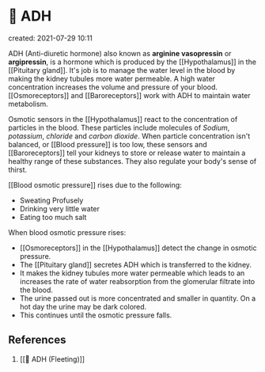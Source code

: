 # 🧪 ADH
created: 2021-07-29 10:11

ADH (Anti-diuretic hormone) also known as **arginine vasopressin** or **argipressin**, is a hormone which is produced by the [[Hypothalamus]] in the [[Pituitary gland]]. It's job is to manage the water level in the blood by making the kidney tubules more water permeable. A high water concentration increases the volume and pressure of your blood. [[Osmoreceptors]] and [[Baroreceptors]] work with ADH to maintain water metabolism.

Osmotic sensors in the [[Hypothalamus]] react to the concentration of particles in the blood. These particles include molecules of *Sodium*, *potassium*, *chloride* and *carbon dioxide*. When particle concentration isn't balanced, or [[Blood pressure]] is too low, these sensors and [[Baroreceptors]] tell your kidneys to store or release water to maintain a healthy range of these substances. They also regulate your body's sense of thirst.

[[Blood osmotic pressure]] rises due to the following:
* Sweating Profusely
* Drinking very little water 
* Eating too much salt

When blood osmotic pressure rises:
* [[Osmoreceptors]] in the [[Hypothalamus]] detect the change in osmotic pressure.
* The [[Pituitary gland]] secretes ADH which is transferred to the kidney.
* It makes the kidney tubules more water permeable which leads to an increases the rate of water reabsorption from the glomerular filtrate into the blood.
* The urine passed out is more concentrated and smaller in quantity. On a hot day the urine may be dark colored.
* This  continues until the osmotic pressure falls.




## References
1. [[🧪  ADH (Fleeting)]]